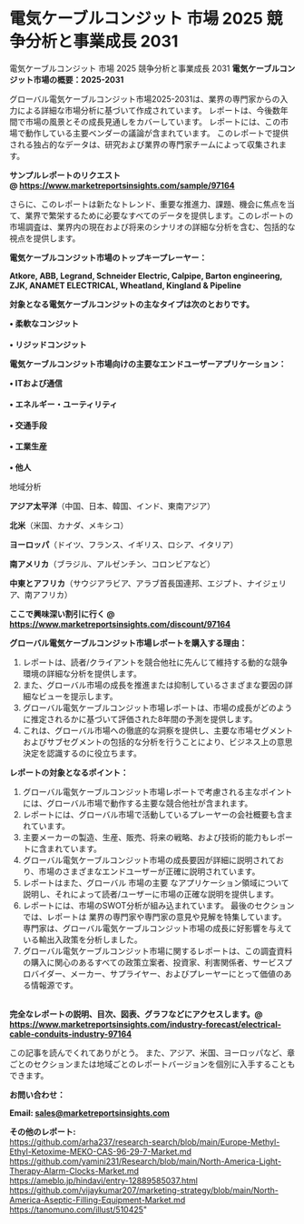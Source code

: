 # 電気ケーブルコンジット 市場 2025 競争分析と事業成長 2031
 電気ケーブルコンジット 市場 2025 競争分析と事業成長 2031
<strong><b>電気ケーブルコンジット市場の概要：2025-2031</b></strong>

グローバル電気ケーブルコンジット市場2025-2031は、業界の専門家からの入力による詳細な市場分析に基づいて作成されています。 レポートは、今後数年間で市場の風景とその成長見通しをカバーしています。 レポートには、この市場で動作している主要ベンダーの議論が含まれています。 このレポートで提供される独占的なデータは、研究および業界の専門家チームによって収集されます。

<strong>サンプルレポートのリクエスト @ <a href=https://www.marketreportsinsights.com/sample/97164>https://www.marketreportsinsights.com/sample/97164</a></strong>

さらに、このレポートは新たなトレンド、重要な推進力、課題、機会に焦点を当て、業界で繁栄するために必要なすべてのデータを提供します。このレポートの市場調査は、業界内の現在および将来のシナリオの詳細な分析を含む、包括的な視点を提供します。

<strong>電気ケーブルコンジット市場のトップキープレーヤー：</strong>

<strong>Atkore, ABB, Legrand, Schneider Electric, Calpipe, Barton engineering, ZJK, ANAMET ELECTRICAL, Wheatland, Kingland & Pipeline</strong>

<strong><b>対象となる電気ケーブルコンジットの主なタイプは次のとおりです。</b></strong>

<strong>• 柔軟なコンジット<br><br>• リジッドコンジット</strong>

<strong><b>電気ケーブルコンジット市場向けの主要なエンドユーザーアプリケーション：</b></strong>

<strong>• ITおよび通信<br><br>• エネルギー・ユーティリティ<br><br>• 交通手段<br><br>• 工業生産<br><br>• 他人</strong>

 地域分析

<strong><b>アジア太平洋</b></strong>（中国、日本、韓国、インド、東南アジア）

<strong><b>北米</b></strong>（米国、カナダ、メキシコ）

<strong><b>ヨーロッパ</b></strong>（ドイツ、フランス、イギリス、ロシア、イタリア）

<strong><b>南アメリカ</b></strong>（ブラジル、アルゼンチン、コロンビアなど）

<strong><b>中東とアフリカ</b></strong>（サウジアラビア、アラブ首長国連邦、エジプト、ナイジェリア、南アフリカ）

<strong>ここで興味深い割引に行く @ <a href=https://www.marketreportsinsights.com/discount/97164>https://www.marketreportsinsights.com/discount/97164</a></strong>

<strong><b>グローバル電気ケーブルコンジット市場レポートを購入する理由：</b></strong>
<ol>
  <li>レポートは、読者/クライアントを競合他社に先んじて維持する動的な競争環境の詳細な分析を提供します。</li>
  <li>また、グローバル市場の成長を推進または抑制しているさまざまな要因の詳細なビューを提示します。</li>
  <li>グローバル電気ケーブルコンジット市場レポートは、市場の成長がどのように推定されるかに基づいて評価された8年間の予測を提供します。</li>
  <li>これは、グローバル市場への徹底的な洞察を提供し、主要な市場セグメントおよびサブセグメントの包括的な分析を行うことにより、ビジネス上の意思決定を認識するのに役立ちます。</li>
</ol>
<strong><b>レポートの対象となるポイント：</b></strong>
<ol>
  <li>グローバル電気ケーブルコンジット市場レポートで考慮される主なポイントには、グローバル市場で動作する主要な競合他社が含まれます。</li>
  <li>レポートには、グローバル市場で活動しているプレーヤーの会社概要も含まれています。</li>
  <li>主要メーカーの製造、生産、販売、将来の戦略、および技術的能力もレポートに含まれています。</li>
  <li>グローバル電気ケーブルコンジット市場の成長要因が詳細に説明されており、市場のさまざまなエンドユーザーが正確に説明されています。</li>
  <li>レポートはまた、グローバル 市場の主要 なアプリケーション領域について説明し、それによって読者/ユーザーに市場の正確な説明を提供します。</li>
  <li>レポートには、市場のSWOT分析が組み込まれています。 最後のセクションでは、レポートは 業界の専門家や専門家の意見や見解を特集しています。 専門家は、グローバル電気ケーブルコンジット市場の成長に好影響を与えている輸出入政策を分析しました。</li>
  <li>グローバル電気ケーブルコンジット市場に関するレポートは、この調査資料の購入に関心のあるすべての政策立案者、投資家、利害関係者、サービスプロバイダー、メーカー、サプライヤー、およびプレーヤーにとって価値のある情報源です。</li>
</ol><br>
<strong>完全なレポートの説明、目次、図表、グラフなどにアクセスします。@ <a href=https://www.marketreportsinsights.com/industry-forecast/electrical-cable-conduits-industry-97164>https://www.marketreportsinsights.com/industry-forecast/electrical-cable-conduits-industry-97164</a></strong>

この記事を読んでくれてありがとう。 また、アジア、米国、ヨーロッパなど、章ごとのセクションまたは地域ごとのレポートバージョンを個別に入手することもできます。

<strong><b>お問い合わせ：</b></strong>

<strong>Email: </strong><a href=mailto:sales@marketreportsinsights.com><strong>sales@marketreportsinsights.com</strong></a>

<strong>その他のレポート:</strong>
<br>
<a href=https://github.com/arha237/research-search/blob/main/Europe-Methyl-Ethyl-Ketoxime-MEKO-CAS-96-29-7-Market.md>https://github.com/arha237/research-search/blob/main/Europe-Methyl-Ethyl-Ketoxime-MEKO-CAS-96-29-7-Market.md</a>
<br>
<a href=https://github.com/yamini231/Research/blob/main/North-America-Light-Therapy-Alarm-Clocks-Market.md>https://github.com/yamini231/Research/blob/main/North-America-Light-Therapy-Alarm-Clocks-Market.md</a>
<br>
<a href=https://ameblo.jp/hindavi/entry-12889585037.html>https://ameblo.jp/hindavi/entry-12889585037.html</a>
<br>
<a href=https://github.com/vijaykumar207/marketing-strategy/blob/main/North-America-Aseptic-Filling-Equipment-Market.md>https://github.com/vijaykumar207/marketing-strategy/blob/main/North-America-Aseptic-Filling-Equipment-Market.md</a>
<br>
<a href=https://tanomuno.com/illust/510425>https://tanomuno.com/illust/510425</a>"
